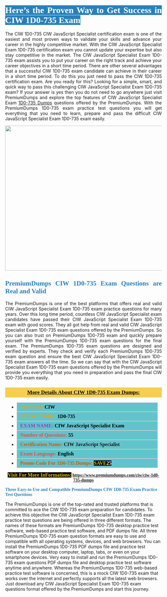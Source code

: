 <h1 style="text-align: justify;"><span style="color:#ffffff;"><span style="font-family:Georgia,serif;"><strong><span style="background-color:#2980b9;">Here’s the Proven Way to Get Success in CIW 1D0-735 Exam</span></strong></span></span></h1>

<p style="text-align: justify;">The CIW 1D0-735 CIW JavaScript Specialist certification exam is one of the easiest and most proven ways to validate your skills and advance your career in the highly competitive market. With the CIW JavaScript Specialist Exam 1D0-735 certification exam you cannot update your expertise but also stay competitive in the market. The CIW JavaScript Specialist Exam 1D0-735 exam assists you to put your career on the right track and achieve your career objectives in a short time period. There are other several advantages that a successful CIW 1D0-735 exam candidate can achieve in their career in a short time period. To do this you just need to pass the CIW 1D0-735 certification exam. Are you ready for this? Looking for a simple, smart, and quick way to pass this challenging CIW JavaScript Specialist Exam 1D0-735 exam? If your answer is yes then you do not need to go anywhere just visit PremiumDumps and explore the top features of CIW JavaScript Specialist Exam <a href="https://www.premiumdumps.com/ciw/ciw-1d0-735-dumps">1D0-735 Dumps</a> questions offered by the PremiumDumps. With the PremiumDumps 1D0-735 exam practice test questions you will get everything that you need to learn, prepare and pass the difficult CIW JavaScript Specialist Exam 1D0-735 exam easily.</p>

<p style="text-align: center;"><a href="https://www.premiumdumps.com/ciw/ciw-1d0-735-dumps"><img alt="" src="https://i.imgur.com/KJGzbJ2.jpeg" style="width: 700px; height: 465px;" /></a></p>

<h2 style="text-align: justify;"><span style="color:#2980b9;"><span style="font-family:Georgia,serif;"><strong>PremiumDumps CIW 1D0-735 Exam Questions are Real and Valid</strong></span></span></h2>

<p style="text-align: justify;">The PremiumDumps is one of the best platforms that offers real and valid CIW JavaScript Specialist Exam 1D0-735 exam practice questions for many years. Over this long time period, countless CIW JavaScript Specialist exam candidates have passed their CIW JavaScript Specialist Exam 1D0-735 exam with good scores. They all got help from real and valid CIW JavaScript Specialist Exam 1D0-735 exam questions offered by the PremiumDumps. So you can also trust on PremiumDumps 1D0-735 exam and quickly prepare yourself with the PremiumDumps 1D0-735 exam questions for the final exam. The PremiumDumps 1D0-735 exam questions are designed and verified by experts. They check and verify each PremiumDumps 1D0-735 exam question and ensure the best CIW JavaScript Specialist Exam 1D0-735 exam answers all the time. So we can say that with the CIW JavaScript Specialist Exam 1D0-735 exam questions offered by the PremiumDumps will provide you everything that you need in preparation and pass the final CIW 1D0-735 exam easily.</p>

<h3 style="background: #f7ce50; border: 1px solid rgb(204, 204, 204); padding: 5px 10px; text-align: center;"><span style="font-family:Georgia,serif;"><u><u><span style="color:#000000;"><span style="font-size:11pt"><span style="line-height:normal"><b><span style="font-size:13.0pt"><span cambria="">More Details About CIW 1D0-735 Exam Dumps:</span></span></b></span></span></span></u></u></span></h3>

<ul>
	<li style="margin:0cm 10pt">
	<div style="background:#61c4cd; border: 1px solid rgb(204, 204, 204); padding: 5px 10px; text-align: justify;"><span style="font-family:Georgia,serif;"><span style="font-size:11pt"><span style="line-height:normal"><b><span style="font-size:12.0pt"><span new="" roman="" times=""><span style="color:#f39c12;">VENDOR:</span> <span style="color:#000000;">CIW</span></span></span></b></span></span></span></div>
	</li>
	<li style="margin:0cm 10pt">
	<div style="background: #61c4cd; border: 1px solid rgb(204, 204, 204); padding: 5px 10px; text-align: justify;"><span style="font-family:Georgia,serif;"><span style="font-size:11pt"><span style="line-height:normal"><b><span style="font-size:12.0pt"><span new="" roman="" times=""><span style="color:#f39c12;">EXAM CCODE:</span> <span style="color:#000000;">1D0-735</span></span></span></b></span></span></span></div>
	</li>
	<li style="margin:0cm 10pt">
	<div style="background: #61c4cd; border: 1px solid rgb(204, 204, 204); padding: 5px 10px; text-align: justify;"><span style="font-family:Georgia,serif;"><span style="font-size:11pt"><span style="line-height:normal"><b><span style="font-size:12.0pt"><span new="" roman="" times=""><span style="color:#8e44ad;">EXAM NAME:</span> <span style="color:#000000;">CIW JavaScript Specialist Exam</span></span></span></b></span></span></span></div>
	</li>
	<li style="margin:0cm 10pt">
	<div style="background: #61c4cd; border: 1px solid rgb(204, 204, 204); padding: 5px 10px;"><span style="font-family:Georgia,serif;"><span style="font-size:11pt"><span style="line-height:normal"><b><span style="font-size:12.0pt"><span new="" roman="" times=""><span style="color:#e74c3c;">Number of Questions:</span><span style="color:#000000;"><span style="color:#f1c40f;"> </span>55</span></span></span></b></span></span></span></div>
	</li>
	<li style="margin:0cm 10pt">
	<div style="background: #61c4cd; border: 1px solid rgb(204, 204, 204); padding: 5px 10px; text-align: justify;"><span style="font-family:Georgia,serif;"><span style="font-size:11pt"><span style="line-height:normal"><b><span style="font-size:12.0pt"><span new="" roman="" times=""><span style="color:#d35400;">Certification Name:</span> CIW JavaScript Specialist</span></span></b></span></span></span></div>
	</li>
	<li style="margin:0cm 10pt">
	<div style="background: #61c4cd; border: 1px solid rgb(204, 204, 204); padding: 5px 10px; text-align: justify;"><span style="font-family:Georgia,serif;"><span style="font-size:11pt"><span style="line-height:normal"><b><span style="font-size:12.0pt"><span new="" roman="" times=""><span style="color:#e74c3c;">Exam Language:</span> <span style="color:#000000;">English</span></span></span></b></span></span></span></div>
	</li>
	<li style="margin:0cm 10pt">
	<div style="background: #61c4cd; border: 1px solid rgb(204, 204, 204); padding: 5px 10px;"><span style="font-family:Georgia,serif;"><span style="font-size:11pt"><span style="line-height:normal"><b><span style="font-size:12.0pt"><span new="" roman="" times=""><span style="color:#d35400;">Promo Code For 1D0-735 Dumps:</span><span style="color:#f1c40f;"> <span style="background-color:#000000;">SAVE</span></span><span style="color:#ffffff;"><span style="background-color:#000000;">25</span></span></span></span></b></span></span></span></div>
	</li>
</ul>

<p style="text-align: center;"><span style="font-family:Georgia,serif;"><strong><span style="font-size:16px;"><span style="color:#f1c40f;"><span style="background-color:#000000;">Visit For More InFormations:</span></span></span> <a href="https://www.premiumdumps.com/ciw/ciw-1d0-735-dumps">https://www.premiumdumps.com/ciw/ciw-1d0-735-dumps</a></strong></span></p>

<p><span style="color:#2980b9;"><span style="font-family:Georgia,serif;"><strong><strong><strong>Three Easy-to-Use and Compatible PremiumDumps CIW 1D0-735 Exam Practice Test Questions</strong></strong></strong></span></span></p>

<p>The PremiumDumps is one of the top-rated and trusted platforms that is committed to ace the CIW 1D0-735 exam preparation for candidates. To achieve this objective the CIW JavaScript Specialist Exam 1D0-735 exam practice test questions are being offered in three different formats. The names of these formats are PremiumDumps 1D0-735 desktop practice test software, web-based practice test software, and PDF dumps file. All three PremiumDumps 1D0-735 exam question formats are easy to use and compatible with all operating systems, devices, and web browsers. You can install the PremiumDumps 1D0-735 PDF dumps file and practice test software on your desktop computer, laptop, tabs, or even on your smartphone devices. Very easy to install and run the PremiumDumps 1D0-735 exam questions PDF dumps file and desktop practice test software anytime and anywhere. Whereas the PremiumDumps 1D0-735 web-based practice test software is concerned, this is a mock CIW 1D0-735 exam that works over the internet and perfectly supports all the latest web browsers. Just download any CIW JavaScript Specialist Exam 1D0-735 exam questions format offered by the PremiumDumps and start this journey.</p>
